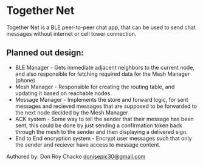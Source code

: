 # Together Net

Together Net is a BLE peer-to-peer chat app, that can be used to send chat messages without internet or cell tower connection. 

## Planned out design:
- BLE Manager - Gets immediate adjacent neighbors to the current node, and also responsible for fetching required data for the Mesh Manager (phone)
- Mesh Manager - Responsible for creating the routing table, and updating it based on reachable nodes.
- Message Manager - Implements the store and forward logic, for sent messages and recieved messages that are supposed to be forwarded to the next node decided by the Mesh Manager
- ACK system - Some way to tell the sender that their message has been sent, this could be done by just sending a confirmation token back through the mesh to the sender and then displaying a delivered sign.
- End to End encryption system - Encrypt user messages such that only the sender and reciever have access to message content.

Authored by: Don Roy Chacko <donisepic30@gmail.com>
